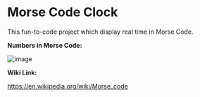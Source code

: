 # Morse Code Clock

This fun-to-code project which display real time in Morse Code.

**Numbers in Morse Code:**

![image](https://github.com/chetanpatil13/MorseCodeClock/assets/6321740/64c11f0d-455a-4bcd-ab9a-b0f43382d092)

**Wiki Link:**

https://en.wikipedia.org/wiki/Morse_code




